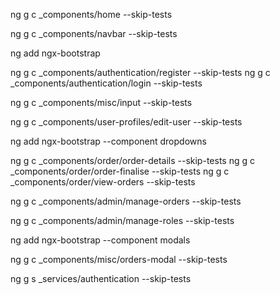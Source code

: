 ng g c _components/home --skip-tests

ng g c _components/navbar --skip-tests

ng add ngx-bootstrap

ng g c _components/authentication/register --skip-tests
ng g c _components/authentication/login --skip-tests

ng g c _components/misc/input --skip-tests


ng g c _components/user-profiles/edit-user --skip-tests


 ng add ngx-bootstrap  --component dropdowns

 ng g c _components/order/order-details --skip-tests
 ng g c _components/order/order-finalise --skip-tests
 ng g c _components/order/view-orders --skip-tests

 ng g c _components/admin/manage-orders --skip-tests

  ng g c _components/admin/manage-roles --skip-tests

  ng add ngx-bootstrap  --component modals


   ng g c _components/misc/orders-modal --skip-tests

ng g s _services/authentication --skip-tests
